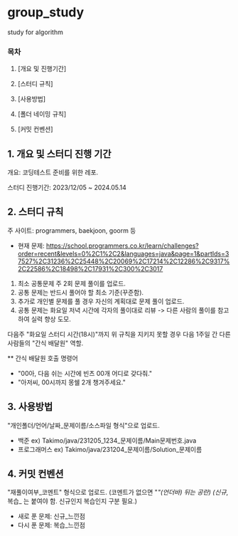 # group_study
study for algorithm

### 목차
1. [개요 및 진행기간]

2. [스터디 규칙]

3. [사용방법]

4. [폴더 네이밍 규칙]

5. [커밋 컨벤션]

## 1. 개요 및 스터디 진행 기간

개요: 코딩테스트 준비를 위한 레포.

스터디 진행기간: 2023/12/05 ~ 2024.05.14

## 2. 스터디 규칙

주 사이트: programmers, baekjoon, goorm 등
- 현재 문제: https://school.programmers.co.kr/learn/challenges?order=recent&levels=0%2C1%2C2&languages=java&page=1&partIds=37527%2C31236%2C25448%2C20069%2C17214%2C12286%2C9317%2C22586%2C18498%2C17931%2C300%2C3017

1. 최소 공통문제 주 2회 문제 풀이를 업로드.
2. 공통 문제는 반드시 풀어야 할 최소 기준(꾸준함).
3. 추가로 개인별 문제를 풀 경우 자신의 계획대로 문제 풀이 업로드.
4. 공통 문제는 화요일 저녁 시간에 각자의 풀이대로 리뷰 
  -> 다른 사람의 풀이를 참고하여 실력 향상 도모.

다음주 "화요일 스터디 시간(18시)"까지 위 규칙을 지키지 못할 경우 다음 1주일 간 다른 사람들의 "간식 배달원" 역할.

** 간식 배달원 호출 명령어
- "00아, 다음 쉬는 시간에 빈츠 00개 어디로 갖다줘."
- "아저씨, 00시까지 몽쉘 2개 챙겨주세요."

## 3. 사용방법
"개인폴더/언어/날짜_문제이름/소스파일 형식"으로 업로드.

- 백준 ex) Takimo/java/231205_1234_문제이름/Main문제번호.java
- 프로그래머스 ex) Takimo/java/231204_문제이름/Solution_문제이름


## 4. 커밋 컨벤션

"재풀이여부_코멘트" 형식으로 업로드.
(코멘트가 없으면 "_"(언더바) 뒤는 공란)
(신규_, 복습_ 는 붙여야 함. 신규인지 복습인지 구분 필요.)
- 새로 푼 문제: 신규_느낀점
- 다시 푼 문제: 복습_느낀점
